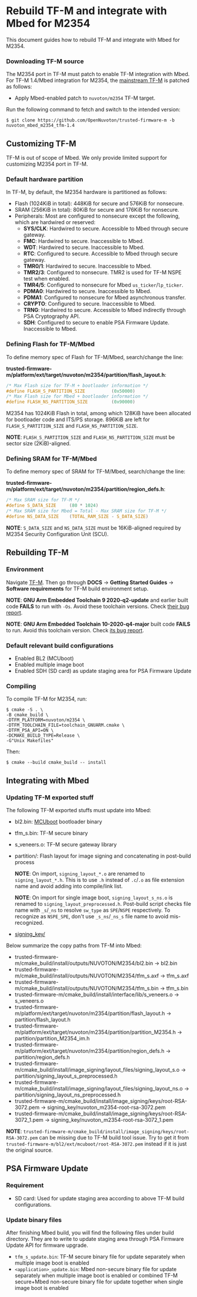 # Rebuild TF-M and integrate with Mbed for M2354

This document guides how to rebuild TF-M and integrate with Mbed for M2354.

### Downloading TF-M source

The M2354 port in TF-M must patch to enable TF-M integration with Mbed.
For TF-M 1.4/Mbed integration for M2354, the [mainstream TF-M](https://git.trustedfirmware.org/TF-M/trusted-firmware-m.git) is patched as follows:
-   Apply Mbed-enabled patch to `nuvoton/m2354` TF-M target.

Run the following command to fetch and switch to the intended version:
```
$ git clone https://github.com/OpenNuvoton/trusted-firmware-m -b nuvoton_mbed_m2354_tfm-1.4
```

## Customizing TF-M

TF-M is out of scope of Mbed.
We only provide limited support for customizing M2354 port in TF-M.

### Default hardware partition

In TF-M, by default, the M2354 hardware is partitioned as follows:

- Flash (1024KiB in total): 448KiB for secure and 576KiB for nonsecure.
- SRAM (256KiB in total): 80KiB for secure and 176KiB for nonsecure.
- Peripherals: Most are configured to nonsecure except the following, which are hardwired or reserved:
    - **SYS/CLK**: Hardwired to secure. Accessible to Mbed through secure gateway.
    - **FMC**: Hardwired to secure. Inaccessible to Mbed.
    - **WDT**: Hardwired to secure. Inaccessible to Mbed.
    - **RTC**: Configured to secure. Accessible to Mbed through secure gateway.
    - **TMR0/1**: Hardwired to secure. Inaccessible to Mbed.
    - **TMR2/3**: Configured to nonsecure. TMR2 is used for TF-M NSPE test when enabled.
    - **TMR4/5**: Configured to nonsecure for Mbed `us_ticker`/`lp_ticker`.
    - **PDMA0**: Hardwired to secure. Inaccessible to Mbed.
    - **PDMA1**: Configured to nonsecure for Mbed asynchronous transfer.
    - **CRYPTO**: Configured to secure. Inaccessible to Mbed.
    - **TRNG**: Hardwired to secure. Accessible to Mbed indirectly through PSA Cryptography API.
    - **SDH**: Configured to secure to enable PSA Firmware Update. Inaccessible to Mbed.

### Defining Flash for TF-M/Mbed

To define memory spec of Flash for TF-M/Mbed, search/change the line:

**trusted-firmware-m/platform/ext/target/nuvoton/m2354/partition/flash_layout.h**:
```C
/* Max Flash size for TF-M + bootloader information */
#define FLASH_S_PARTITION_SIZE          (0x50000)
/* Max Flash size for Mbed + bootloader information */
#define FLASH_NS_PARTITION_SIZE         (0x90000)
```

M2354 has 1024KiB Flash in total, among which 128KiB have been allocated for bootloader code and ITS/PS storage.
896KiB are left for `FLASH_S_PARTITION_SIZE` and `FLASH_NS_PARTITION_SIZE`.

**NOTE**: `FLASH_S_PARTITION_SIZE` and `FLASH_NS_PARTITION_SIZE` must be sector size (2KiB)-aligned.

### Defining SRAM for TF-M/Mbed

To define memory spec of SRAM for TF-M/Mbed, search/change the line:

**trusted-firmware-m/platform/ext/target/nuvoton/m2354/partition/region_defs.h**:
```C
/* Max SRAM size for TF-M */
#define S_DATA_SIZE     (80 * 1024)
/* Max SRAM size for Mbed = Total - Max SRAM size for TF-M */
#define NS_DATA_SIZE    (TOTAL_RAM_SIZE - S_DATA_SIZE)
```

**NOTE**: `S_DATA_SIZE` and `NS_DATA_SIZE` must be 16KiB-aligned required by M2354 Security Configuration Unit (SCU).

## Rebuilding TF-M

### Environment

Navigate [TF-M](https://www.trustedfirmware.org/projects/tf-m/).
Then go through **DOCS** → **Getting Started Guides** → **Software requirements** for TF-M build environment setup.

**NOTE**: **GNU Arm Embedded Toolchain 9 2020-q2-update** and earlier built code **FAILS** to run with `-Os`. Avoid these toolchain versions. Check [their bug report](https://gcc.gnu.org/bugzilla/show_bug.cgi?id=95646).

**NOTE**: **GNU Arm Embedded Toolchain 10-2020-q4-major** built code **FAILS** to run. Avoid this toolchain version. Check [its bug report](https://gcc.gnu.org/bugzilla/show_bug.cgi?id=99157).

### Default relevant build configurations

-   Enabled BL2 (MCUboot)
-   Enabled multiple image boot
-   Enabled SDH (SD card) as update staging area for PSA Firmware Update

### Compiling

To compile TF-M for M2354, run:

```
$ cmake -S . \
-B cmake_build \
-DTFM_PLATFORM=nuvoton/m2354 \
-DTFM_TOOLCHAIN_FILE=toolchain_GNUARM.cmake \
-DTFM_PSA_API=ON \
-DCMAKE_BUILD_TYPE=Release \
-G"Unix Makefiles"
```

Then:

```
$ cmake --build cmake_build -- install
```

## Integrating with Mbed

### Updating TF-M exported stuff

The following TF-M exported stuffs must update into Mbed:

-   bl2.bin: [MCUboot](https://github.com/mcu-tools/mcuboot) bootloader binary

-   tfm_s.bin: TF-M secure binary

-   s_veneers.o: TF-M secure gateway library

-   partition/: Flash layout for image signing and concatenating in post-build process

    **NOTE**: On import, `signing_layout_*.o` are renamed to `signing_layout_*.h`.
    This is to use `.h` instead of `.c`/`.o` as file extension name and avoid adding into compile/link list.

    **NOTE**: On import for single image boot, `signing_layout_s_ns.o` is renamed to `signing_layout_preprocessed.h`.
    Post-build script checks file name with `_s`/`_ns` to resolve `sw_type` as `SPE`/`NSPE` respectively.
    To recognize as `NSPE_SPE`, don't use `_s_ns`/`_ns_s` file name to avoid mis-recognized.

-   [signing_key/](signing_key/nuvoton_m2354-root-rsa-3072.md)

Below summarize the copy paths from TF-M into Mbed:

-   trusted-firmware-m/cmake_build/install/outputs/NUVOTON/M2354/bl2.bin → bl2.bin
-   trusted-firmware-m/cmake_build/install/outputs/NUVOTON/M2354/tfm_s.axf → tfm_s.axf
-   trusted-firmware-m/cmake_build/install/outputs/NUVOTON/M2354/tfm_s.bin → tfm_s.bin
-   trusted-firmware-m/cmake_build/install/interface/lib/s_veneers.o → s_veneers.o
-   trusted-firmware-m/platform/ext/target/nuvoton/m2354/partition/flash_layout.h → partition/flash_layout.h
-   trusted-firmware-m/platform/ext/target/nuvoton/m2354/partition/partition_M2354.h → partition/partition_M2354_im.h
-   trusted-firmware-m/platform/ext/target/nuvoton/m2354/partition/region_defs.h → partition/region_defs.h
-   trusted-firmware-m/cmake_build/install/image_signing/layout_files/signing_layout_s.o → partition/signing_layout_s_preprocessed.h
-   trusted-firmware-m/cmake_build/install/image_signing/layout_files/signing_layout_ns.o → partition/signing_layout_ns_preprocessed.h
-   trusted-firmware-m/cmake_build/install/image_signing/keys/root-RSA-3072.pem → signing_key/nuvoton_m2354-root-rsa-3072.pem
-   trusted-firmware-m/cmake_build/install/image_signing/keys/root-RSA-3072_1.pem → signing_key/nuvoton_m2354-root-rsa-3072_1.pem

**NOTE**: `trusted-firmware-m/cmake_build/install/image_signing/keys/root-RSA-3072.pem` can be missing due to TF-M build tool issue.
Try to get it from `trusted-firmware-m/bl2/ext/mcuboot/root-RSA-3072.pem` instead if it is just the original source.

## PSA Firmware Update

### Requirement

-   SD card: Used for update staging area according to above TF-M build configurations.

### Update binary files

After finishing Mbed build, you will find the following files under build directory.
They are to write to update staging area through PSA Firmware Update API for firmware upgrade.

-   `tfm_s_update.bin`: TF-M secure binary file for update separately when multiple image boot is enabled
-   `<application>_update.bin`: Mbed non-secure binary file for update separately when multiple image boot is enabled or
    combined TF-M secure+Mbed non-secure binary file for update together when single image boot is enabled
